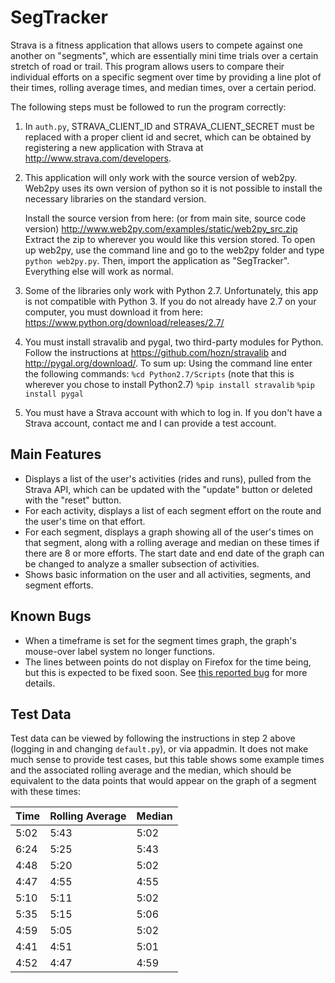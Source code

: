 SegTracker
==========
Strava is a fitness application that allows users to compete against one another on "segments", which are essentially mini time trials over a certain stretch of road or trail.  This program allows users to compare their individual efforts on a specific segment over time by providing a line plot of their times, rolling average times, and median times, over a certain period.  

The following steps must be followed to run the program correctly:

1.  In `auth.py`, STRAVA\_CLIENT\_ID and STRAVA\_CLIENT\_SECRET must be replaced with a proper client id and secret, which can be obtained by registering a new application with Strava at http://www.strava.com/developers.

2.  This application will only work with the source version of web2py.  Web2py uses its own version of python so it is not possible to install the necessary libraries on the standard version.  
	
	Install the source version from here: (or from main site, source code version)
		http://www.web2py.com/examples/static/web2py_src.zip
	Extract the zip to wherever you would like this version stored.
	To open up web2py, use the command line and go to the web2py folder and type `python web2py.py`.  Then, import the application as "SegTracker".  Everything else will work as normal.
		
3.  Some of the libraries only work with Python 2.7. Unfortunately, this app is not compatible with Python 3. 
		If you do not already have 2.7 on your computer, you must download it from here:
			https://www.python.org/download/releases/2.7/
			
4.  You must install stravalib and pygal, two third-party modules for Python.  
	Follow the instructions at https://github.com/hozn/stravalib and http://pygal.org/download/.
	To sum up:
		Using the command line enter the following commands:
			`%cd Python2.7/Scripts`		(note that this is wherever you chose to install Python2.7)
			`%pip install stravalib`
			`%pip install pygal`

5.  You must have a Strava account with which to log in.  If you don't have a Strava account, contact me and I can provide a test account.


Main Features
-------------
* Displays a list of the user's activities (rides and runs), pulled from the Strava API, which can be updated with the "update" button or deleted with the "reset" button.
* For each activity, displays a list of each segment effort on the route and the user's time on that effort.
* For each segment, displays a graph showing all of the user's times on that segment, along with a rolling average and median on these times if there are 8 or more efforts.  The start date and end date of the graph can be changed to analyze a smaller subsection of activities.
* Shows basic information on the user and all activities, segments, and segment efforts.

Known Bugs
-------------
* When a timeframe is set for the segment times graph, the graph's mouse-over label system no longer functions.
* The lines between points do not display on Firefox for the time being, but this is expected to be fixed soon.  See [this reported bug](https://bugzilla.mozilla.org/show\_bug.cgi?id=1153106) for more details.

Test Data
-------------
Test data can be viewed by following the instructions in step 2 above (logging in and changing `default.py`), or via appadmin.  It does not make much sense to provide test cases, but this table shows some example times and the associated rolling average and the median, which should be equivalent to the data points that would appear on the graph of a segment with these times:

| Time | Rolling Average | Median |
|------|-----------------|--------|
| 5:02 | 5:43            | 5:02   |
| 6:24 | 5:25            | 5:43   |
| 4:48 | 5:20            | 5:02   |
| 4:47 | 4:55            | 4:55   |
| 5:10 | 5:11            | 5:02   |
| 5:35 | 5:15            | 5:06   |
| 4:59 | 5:05            | 5:02   |
| 4:41 | 4:51            | 5:01   |
| 4:52 | 4:47            | 4:59   |
